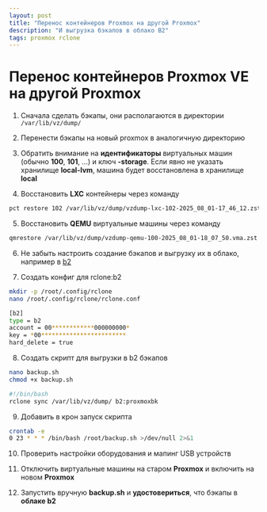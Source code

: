 ```yaml
---
layout: post
title: "Перенос контейнеров Proxmox на другой Proxmox"
description: "И выгрузка бэкапов в облако B2"
tags: proxmox rclone
---
```


# Перенос контейнеров Proxmox VE на другой Proxmox

1. Сначала сделать бэкапы, они располагаются в директории
`/var/lib/vz/dump/`

2. Перенести бэкапы на новый proxmox в аналогичную директорию

3. Обратить внимание на **идентификаторы** виртуальных машин (обычно **100**, **101**, ...) и ключ **-storage**. 
   Если явно не указать хранилище **local-lvm**, машина будет восстановлена в хранилище **local**

4. Восстановить **LXC** контейнеры через команду
```sh
pct restore 102 /var/lib/vz/dump/vzdump-lxc-102-2025_08_01-17_46_12.zst -storage local-lvm
```

5. Восстановить **QEMU** виртуальные машины через команду

```sh
qmrestore /var/lib/vz/dump/vzdump-qemu-100-2025_08_01-18_07_50.vma.zst 100 -storage local-lvm
```

6. Не забыть настроить создание бэкапов и выгрузку их в облако, например в [b2](https://www.backblaze.com/cloud-storage)

7. Создать конфиг для rclone:b2

```sh
mkdir -p /root/.config/rclone
nano /root/.config/rclone/rclone.conf

[b2]
type = b2
account = 00************000000000*
key = *00************************
hard_delete = true
```

8. Создать скрипт для выгрузки в b2 бэкапов

```sh
nano backup.sh
chmod +x backup.sh

#!/bin/bash
rclone sync /var/lib/vz/dump/ b2:proxmoxbk
```

9. Добавить в крон запуск скрипта

```sh
crontab -e
0 23 * * * /bin/bash /root/backup.sh >/dev/null 2>&1
```

10.  Проверить настройки оборудования и мапинг USB устройств

11.  Отключить виртуальные машины на старом **Proxmox** и включить на новом **Proxmox**

12.  Запустить вручную **backup.sh** и **удостовериться**, что бэкапы в **облаке b2**